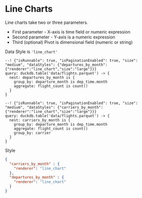 # Line Charts
Line charts take two or three parameters.

* First parameter -  X-axis is time field or numeric expression
* Second parameter - Y-axis is a numeric expression
* Third (optional) Pivot is dimensional field (numeric or string)

Data Style is <code>'line_chart'</code>

```malloy
--! {"isRunnable": true, "isPaginationEnabled": true, "size": "medium", "dataStyles": {"departures_by_month":{"renderer":"line_chart","size":"large"}}}
query: duckdb.table('data/flights.parquet') -> {
  nest: departures_by_month is {
    group_by: departure_month is dep_time.month
    aggregate: flight_count is count()
  }
}
```

```malloy
--! {"isRunnable": true, "isPaginationEnabled": true, "size": "medium", "dataStyles": {"carriers_by_month":{"renderer":"line_chart","size":"large"}}}
query: duckdb.table('data/flights.parquet') -> {
  nest: carriers_by_month is {
    group_by: departure_month is dep_time.month
    aggregate: flight_count is count()
    group_by: carrier
  }
}
```

Style
```json
{
  "carriers_by_month" : {
    "renderer": "line_chart"
  },
  "departures_by_month" : {
    "renderer": "line_chart"
  }
}
```
